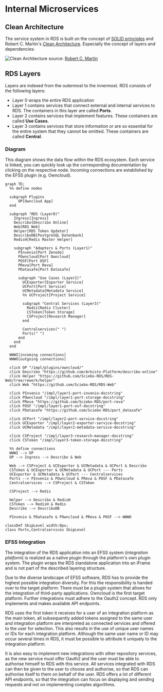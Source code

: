 # Internal Microservices

## Clean Architecture
The service system in RDS is built on the concept of [SOLID principles](https://de.wikipedia.org/wiki/Prinzipien_objektorientierten_Designs#SOLID-Prinzipien) and Robert C. Martin's [Clean Architecture](https://blog.cleancoder.com/uncle-bob/2012/08/13/the-clean-architecture.html). 
Especially the concept of layers and dependencies:

![Clean Architecture](https://blog.cleancoder.com/uncle-bob/images/2012-08-13-the-clean-architecture/CleanArchitecture.jpg)
source: [Robert C. Martin](https://blog.cleancoder.com/uncle-bob/2012/08/13/the-clean-architecture.html)


## RDS Layers
Layers are indexed from the outermost to the innermost. RDS consists of the following layers: 
- Layer 0 wraps the entire RDS application
- Layer 1 contains services that connect external and internal services to RDS. The containers in this layer are called **Ports**.
- Layer 2 contains services that implement features. These containers are called **Use Cases**.
- Layer 3 contains services that store information or are so essential for the entire system that they cannot be omitted. These containers are called **Central**.

### Diagram

This diagram shows the data flow within the RDS ecosystem. Each service is linked, you can quickly look up the corresponding documentation by clicking on the respective node.
Incoming connections are established by the EFSS plugin (e.g. Owncloud).

```mermaid
graph TD;
  %% define nodes
  
  subgraph Plugins
      OP[Owncloud App]
  end

  subgraph "RDS (Layer0)"
    Ingress[Ingress]
    Describo[Describo Online]
    Web[RDS Web]
    Helper[RDS Token Updater]
    DescriboDB[PostgreSQL Datenbank]
    RedisH[Redis Master Helper]

    subgraph "Adapters & Ports (Layer1)"
      PInvenio[Port Zenodo]
      POwncloud[Port Owncloud]
      POSF[Port OSF]
      PReva[Port Reva]
      PDatasafe[Port Datasafe]

      subgraph "Use Cases (Layer2)"
        UCExporter[Exporter Service]
        UCPort[Port Service]
        UCMetadata[Metadata Service]
        %% UCProject[Project Service]

        subgraph "Central Services (Layer3)"
          Redis[Redis Cluster]
          CSToken[Token Storage]
          CSProject[Research Manager]
        end

        Centralservices(" ")
        Ports(" ")
      end
    end
  end

  WWWI[incoming connections]
  WWWO[outgoing connections]

  click OP "/impl/plugins/owncloud/"
  click Describo "https://github.com/Arkisto-Platform/describo-online"
  click Helper "https://github.com/Sciebo-RDS/RDS-Web/tree/rework/helper"
  click Web "https://github.com/Sciebo-RDS/RDS-Web"

  click PInvenio "/impl/layer1-port-invenio-docstring"
  click POwncloud "/impl/layer1-port-storage-docstring"
  click PReva "https://github.com/Sciebo-RDS/port-reva"
  click POSF "/impl/layer1-port-osf-docstring"
  click PDatasafe "https://github.com/Sciebo-RDS/port_datasafe"

  click UCPort "/impl/layer2-port-service-docstring"
  click UCExporter "/impl/layer2-exporter-service-docstring"
  click UCMetadata "/impl/layer2-metadata-service-docstring"

  click CSProject "/impl/layer3-research-manager-docstring"
  click CSToken "/impl/layer3-token-storage-docstring"

  %% define connections
  WWWI --> OP
  OP --> Ingress --> Describo & Web

  Web --> CSProject & UCExporter & UCMetadata & UCPort & Describo
  CSToken & UCExporter & UCMetadata & UCPort --- Ports
  UCExporter & UCMetadata & UCPort --- Centralservices
  Ports --> PInvenio & POwncloud & PReva & POSF & PDatasafe
  Centralservices --> CSProject & CSToken

  CSProject --> Redis

  Helper --> Describo & RedisH
  CSToken --> RedisH & Redis
  Describo --> DescriboDB

  PInvenio & PDatasafe & POwncloud & PReva & POSF --> WWWO

classDef SkipLevel width:0px;
class Ports,Centralservices SkipLevel
```

### EFSS Integration

The integration of the RDS application into an EFSS system (*integration platform*) is realized as a native plugin through the platform's own plugin system. The plugin wraps the RDS standalone application into an iFrame and is not part of the described layering structure.

Due to the diverse landscape of EFSS software, RDS has to provide the highest possible integration diversity. For this the responsibility is handed over to the target platform: There must be a plugin system that allows for the integration of third-party applications. Owncloud is the first target platform. Further integrations must adhere to the Oauth2 concept. RDS only implements and makes available API endpoints.

RDS uses the first token it receives for a user of an integration platform as the main token, all subsequently added tokens assigned to the same user and integration platform are interpreted as connected services and offered to the user for selection. This also results in the use of unique user names or IDs for each integration platform. Although the same user name or ID may occur several times in RDS, it must be possible to attribute it uniquely to the integration platform. 

It is also easy to implement new integrations with other repository services, as the new service must offer Oauth2 and the user must be able to authorise himself to RDS with this service. All services integrated with RDS can then be given to the user to choose and authorise, so that RDS can authorise itself to them on behalf of the user. RDS offers a lot of different API endpoints, so that the integration can focus on displaying and sending requests and not on implementing complex algorithms.